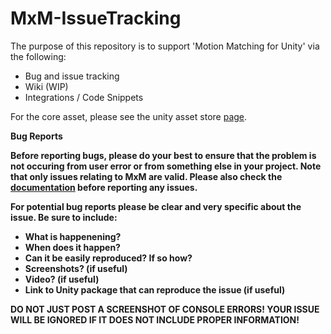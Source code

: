 # MxM-IssueTracking

The purpose of this repository is to support 'Motion Matching for Unity' via the following:
- Bug and issue tracking
- Wiki (WIP)
- Integrations / Code Snippets

For the core asset, please see the unity asset store <a href='https://assetstore.unity.com/packages/tools/animation/motion-matching-for-unity-145624'>page</a>.

<b>Bug Reports

Before reporting bugs, please do your best to ensure that the problem is not occuring from user error or from something else in your project. Note that only issues relating to MxM are valid. Please also check the <a href='https://docs.google.com/document/d/1zBdEQh8nJyOkWnKS5fAwchaE7u0kEvl4fSxlR7S2Wfk/edit?usp=sharing'>documentation</a> before reporting any issues.

For potential bug reports please be clear and very specific about the issue. Be sure to include:
- What is happenening?
- When does it happen?
- Can it be easily reproduced? If so how?
- Screenshots? (if useful)
- Video? (if useful)
- Link to Unity package that can reproduce the issue (if useful)

<b>DO NOT JUST POST A SCREENSHOT OF CONSOLE ERRORS! YOUR ISSUE WILL BE IGNORED IF IT DOES NOT INCLUDE PROPER INFORMATION!
